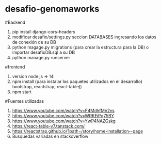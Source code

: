 # desafio-genomaworks

#Backend
1) pip install django-cors-headers
2) modificar desafio/settings.py seccion DATABASES ingresando los datos de conexión de su DB  
3) python magage.py migrations (para crear la estructura para la DB) o importar desafioDB.sql a su DB
4) python manage.py runserver

#frontend
1) version node js => 14
2) npm install (para instalar los paquetes utilizados en el desarrollo( bootstrap, reactstrap, react-table))
3) npm start

#Fuentes utilizadas
1) https://www.youtube.com/watch?v=F4MdhfMn2vs
2) https://www.youtube.com/watch?v=WRKEjPq75BY
3) https://www.youtube.com/watch?v=YwP4NAZGskg
4) https://react-table-v7.tanstack.com/
5) https://reactstrap.github.io/?path=/story/home-installation--page
6) Busquedas variadas en stackoverflow
